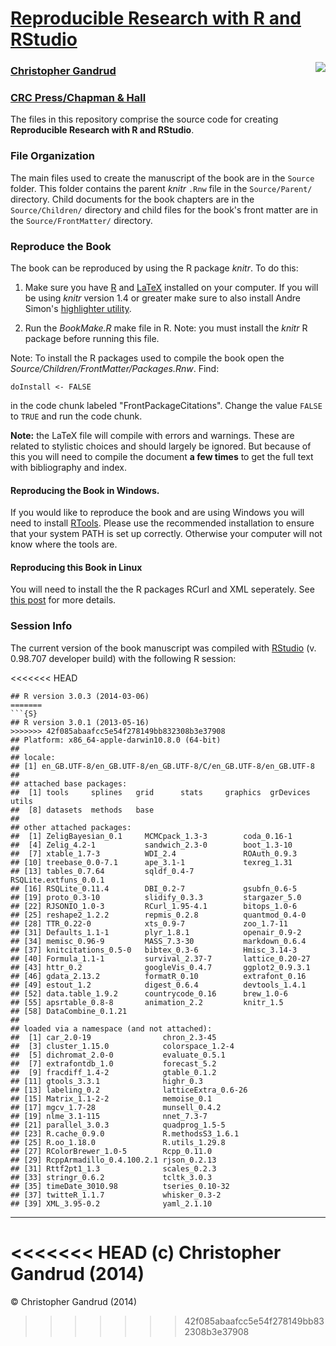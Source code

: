 # [Reproducible Research with R and RStudio](http://christophergandrud.github.io/RepResR-RStudio/)

[<img src="http://3.bp.blogspot.com/-f8MFbNEoyGU/UYNGekqEkTI/AAAAAAAAGOM/Dq36pI06kTQ/s320/RepResCover.jpg" align="right" />](http://www.amazon.com/dp/1466572841)

### [Christopher Gandrud](http://christophergandrud.blogspot.com/p/biocontact.html)

### [CRC Press/Chapman & Hall](http://www.crcpress.com/product/isbn/9781466572843)



The files in this repository comprise the source code for creating **Reproducible Research with R and RStudio**.

### File Organization

The main files used to create the manuscript of the book are in the `Source` folder. This folder contains the parent *knitr* `.Rnw` file in the `Source/Parent/` directory. Child documents for the book chapters are in the `Source/Children/` directory and child files for the book's front matter are in the `Source/FrontMatter/` directory.

### Reproduce the Book

The book can be reproduced by using the R package *knitr*. To do this:

1. Make sure you have [R](http://www.r-project.org/) and [LaTeX](http://www.latex-project.org/ftp.html) installed on your computer. If you will be using *knitr* version 1.4 or greater make sure to also install Andre Simon's [highlighter utility](http://www.andre-simon.de/zip/download.html).

2. Run the *BookMake.R* make file in R. Note: you must install the *knitr* R package before running this file.

Note: To install the R packages used to compile the book open the *Source/Children/FrontMatter/Packages.Rnw*. Find:

```{S}
doInstall <- FALSE
```

in the code chunk labeled "FrontPackageCitations". Change the value `FALSE` to `TRUE` and run the code chunk.

**Note:** the LaTeX file will compile with errors and warnings. These are related to stylistic choices and should largely be ignored. But because of this you will need to compile the document **a few times** to get the full text with bibliography and index.

#### Reproducing the Book in Windows.

If you would like to reproduce the book and are using Windows you will need to install [RTools](http://cran.r-project.org/bin/windows/Rtools/installer.html). Please use the recommended installation to ensure that your system PATH is set up correctly. Otherwise your computer will not know where the tools are.

#### Reproducing this Book in Linux

You will need to install the the R packages RCurl and XML seperately. See [this post](https://github.com/cboettig/treeBASE/issues/5) for more details.

### Session Info
The current version of the book manuscript was compiled with [RStudio](http://www.rstudio.com/) (v. 0.98.707 developer build) with the following R session:


<<<<<<< HEAD
```
## R version 3.0.3 (2014-03-06)
=======
```{S}
## R version 3.0.1 (2013-05-16)
>>>>>>> 42f085abaafcc5e54f278149bb832308b3e37908
## Platform: x86_64-apple-darwin10.8.0 (64-bit)
## 
## locale:
## [1] en_GB.UTF-8/en_GB.UTF-8/en_GB.UTF-8/C/en_GB.UTF-8/en_GB.UTF-8
## 
## attached base packages:
##  [1] tools     splines   grid      stats     graphics  grDevices utils    
##  [8] datasets  methods   base     
## 
## other attached packages:
##  [1] ZeligBayesian_0.1     MCMCpack_1.3-3        coda_0.16-1          
##  [4] Zelig_4.2-1           sandwich_2.3-0        boot_1.3-10          
##  [7] xtable_1.7-3          WDI_2.4               ROAuth_0.9.3         
## [10] treebase_0.0-7.1      ape_3.1-1             texreg_1.31          
## [13] tables_0.7.64         sqldf_0.4-7           RSQLite.extfuns_0.0.1
## [16] RSQLite_0.11.4        DBI_0.2-7             gsubfn_0.6-5         
## [19] proto_0.3-10          slidify_0.3.3         stargazer_5.0        
## [22] RJSONIO_1.0-3         RCurl_1.95-4.1        bitops_1.0-6         
## [25] reshape2_1.2.2        repmis_0.2.8          quantmod_0.4-0       
## [28] TTR_0.22-0            xts_0.9-7             zoo_1.7-11           
## [31] Defaults_1.1-1        plyr_1.8.1            openair_0.9-2        
## [34] memisc_0.96-9         MASS_7.3-30           markdown_0.6.4       
## [37] knitcitations_0.5-0   bibtex_0.3-6          Hmisc_3.14-3         
## [40] Formula_1.1-1         survival_2.37-7       lattice_0.20-27      
## [43] httr_0.2              googleVis_0.4.7       ggplot2_0.9.3.1      
## [46] gdata_2.13.2          formatR_0.10          extrafont_0.16       
## [49] estout_1.2            digest_0.6.4          devtools_1.4.1       
## [52] data.table_1.9.2      countrycode_0.16      brew_1.0-6           
## [55] apsrtable_0.8-8       animation_2.2         knitr_1.5            
## [58] DataCombine_0.1.21   
## 
## loaded via a namespace (and not attached):
##  [1] car_2.0-19                chron_2.3-45             
##  [3] cluster_1.15.0            colorspace_1.2-4         
##  [5] dichromat_2.0-0           evaluate_0.5.1           
##  [7] extrafontdb_1.0           forecast_5.2             
##  [9] fracdiff_1.4-2            gtable_0.1.2             
## [11] gtools_3.3.1              highr_0.3                
## [13] labeling_0.2              latticeExtra_0.6-26      
## [15] Matrix_1.1-2-2            memoise_0.1              
## [17] mgcv_1.7-28               munsell_0.4.2            
## [19] nlme_3.1-115              nnet_7.3-7               
## [21] parallel_3.0.3            quadprog_1.5-5           
## [23] R.cache_0.9.0             R.methodsS3_1.6.1        
## [25] R.oo_1.18.0               R.utils_1.29.8           
## [27] RColorBrewer_1.0-5        Rcpp_0.11.0              
## [29] RcppArmadillo_0.4.100.2.1 rjson_0.2.13             
## [31] Rttf2pt1_1.3              scales_0.2.3             
## [33] stringr_0.6.2             tcltk_3.0.3              
## [35] timeDate_3010.98          tseries_0.10-32          
## [37] twitteR_1.1.7             whisker_0.3-2            
## [39] XML_3.95-0.2              yaml_2.1.10
```


---

<<<<<<< HEAD
(c) Christopher Gandrud (2014)
=======
&copy; Christopher Gandrud (2014)
>>>>>>> 42f085abaafcc5e54f278149bb832308b3e37908
